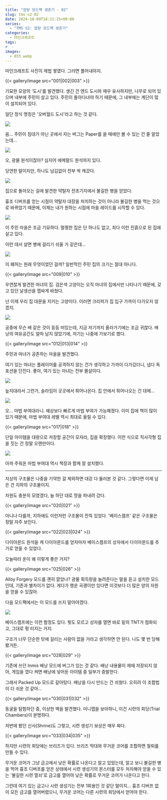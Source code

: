 ```yaml
---
title: "잡탕 모드팩 생존기 - 02"
slug: tms-s2-02
date: 2024-10-09T18:21:25+09:00
series:
  - "TMS S2: 잡탕 모드팩 생존기"
categories:
  - 마인크래프트
tags:
#  - 
images:
  - 033.webp
---
```


마인크래프트 사진이 제법 쌓였다. 그러면 풀어내야지.

{{< gallery/image src="001|002|003" >}}

기묘한 모양의 '도시'를 발견했다. 생긴 건 엔드 도시와 매우 유사하지만, 나무로 되어 있으며 내부에 주민이 살고 있다. 주민이 돌아다녀야 하기 때문에, 그 내부에는 계단이 많이 설치되어 있다.

일단 정식 명칭은 '오버월드 도시'라고 하는 것 같다.

![](004.webp)

음... 주민이 침대가 아닌 곳에서 자는 버그는 Paper를 쓸 때에만 볼 수 있는 건 줄 알았는데...

![](005.webp)

오, 광물 원석이잖아? 심지어 에메랄드 원석까지 있다.

당연한 말이지만, 하나도 남김없이 전부 싹 캐갔다.

![](006.webp)

집으로 돌아오는 길에 발견한 약탈자 전초기지에서 불길한 병을 얻었다.

흉조 디버프를 얻는 시점이 약탈자 대장을 처치하는 것이 아니라 불길한 병을 먹는 것으로 바뀌었기 때문에, 이제는 내가 원하는 시점에 마을 레이드를 시작할 수 있다.

![](007.webp)

이 주민 마을은 조금 기묘하다. 멀쩡한 집은 단 하나도 없고, 죄다 이런 진흙으로 된 집에 살고 있다.

이런 데서 살면 병에 걸리기 쉬울 거 같은데...

![](008.webp)

이 폐허는 원래 무엇이었던 걸까? 일반적인 주민 집의 크기는 절대 아니다.

{{< gallery/image src="009|010" >}}

우연찮게 발견한 마녀의 집. 검은색 고양이는 오직 마녀의 집에서만 나타나기 때문에, 갖고 있던 날생선을 잽싸게 바쳤다.

넌 이제 우리 집 대문을 지키는 고양이다. 이러면 크리퍼가 집 입구 가까이 다가오지 않겠지.

![](011.webp)

공중에 무슨 배 같은 것이 둥둥 떠있는데, 지금 저기까지 올라가기에는 조금 귀찮다. 배낭의 여유공간도 얼마 남지 않았기에, 저기는 나중에 가보기로 했다.

{{< gallery/image src="012|013|014" >}}

주민과 마녀가 공존하는 마을을 발견했다.

여기 있는 마녀는 플레이어를 공격하지 않는 건가 생각하고 가까이 다가갔더니, 냅다 독 포션을 던진다. 좋아, 여기 있는 마녀는 전부 몰살이다.

![](015.webp)

늪지대라서 그런가, 슬라임이 곳곳에서 튀어나온다. 집 안에서 튀어나오는 건 대체...

![](016.webp)

오... 마법 부여대라니. 예상보다 빠르게 마법 부여가 가능해졌다. 이미 집에 책이 많이 있기 때문에, 마법 부여대 레벨 역시 최대로 올릴 수 있다.

{{< gallery/image src="017|018" >}}

단일 아이템을 대량으로 저장할 공간이 모자라, 집을 확장했다. 이런 식으로 직사각형 집을 짓는 건 정말 오랜만이다.

![](019.webp)

아까 주워온 마법 부여대 역시 책장과 함께 잘 설치했다.

***

지상의 구조물은 나중을 기약한 걸 제외하면 대강 다 둘러본 것 같다. 그렇다면 이제 남은 건 지하의 구조물이지.

자원도 충분히 모였겠다, 늘 하던 대로 땅을 파내려 갔다.

{{< gallery/image src="020|021" >}}

아니나 다를까, 지하에도 이런저런 구조물이 잔뜩 있었다. '베이스캠프' 같은 구조물은 정말 자주 보인다.

{{< gallery/image src="022|023|024" >}}

다이아몬드 원석을 캐 다이아몬드를 얻자마자 베이스캠프의 상자에서 다이아몬드를 추가로 얻을 수 있었다.

오늘따라 운이 왜 이렇게 좋은 거지?

{{< gallery/image src="025|026" >}}

Alloy Forgery 모드를 괜히 깔았나? 광물 획득량을 늘려준다는 말을 듣고 설치한 모드인데, 기존과 별차이가 없다. 게다가 행운 곡괭이만 있다면 이것보다 더 많은 양의 자원을 얻을 수 있잖아.

다음 모드팩에서는 이 모드를 쓰지 말아야겠다.

![](027.webp)

베이스캠프에는 이런 함정도 있다. 뭣도 모르고 상자를 열면 바로 밑의 TNT가 점화되고, 그대로 펑 터지는 거지.

구조가 너무 단순한 탓에 걸리는 사람이 없을 거라고 생각하면 안 된다. 나도 몇 번 당해봤거든.

{{< gallery/image src="028|029" >}}

기존에 쓰던 Inmis 배낭 모드에 버그가 있는 것 같다. 배낭 내용물이 제때 저장되지 않아, 게임을 껐다 켜면 배낭에 넣어둔 아이템 중 일부가 증발한다.

그래서 Packed Up 모드로 갈아탔다. 배낭을 다시 만드는 건 쉬웠다. 오히려 이 조합법이 더 쉬운 것 같아...

{{< gallery/image src="030|031|032" >}}

동굴을 탐험하던 중, 이상한 벽을 발견했다. 미니맵을 보아하니, 이건 시련의 회당(Trial Chambers)이 분명하다.

저번에 봤던 신사(Shrine)도 그렇고, 시련 생성기 보상은 매우 짜다.

{{< gallery/image src="033|034|035" >}}

하지만 시련의 회당에는 브리즈가 있다. 브리즈 막대와 무거운 코어를 조합하면 철퇴를 만들 수 있다.

무거운 코어가 그냥 금고에서 낮은 확률로 나온다고 알고 있었는데, 알고 보니 불길한 병을 먹어 흉조 디버프를 얻은 상태에서 시련 생성기의 몬스터를 모두 처치해야 얻을 수 있는 '불길한 시련 열쇠'로 금고를 열어야 낮은 확률로 무거운 코어가 나온다고 한다.

그런데 여기 있는 금고나 시련 생성기는 전부 1회용인 것 같단 말이지... 흉조 디버프 없이 모든 금고를 열어버렸으니, 무거운 코어는 다른 시련의 회당에서 얻어야 한다.
